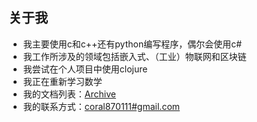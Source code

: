 ## 关于我

- 我主要使用c和c++还有python编写程序，偶尔会使用c#
- 我工作所涉及的领域包括嵌入式、（工业）物联网和区块链
- 我尝试在个人项目中使用clojure
- 我正在重新学习数学
- 我的文档列表：[Archive](https://github.com/gc87/archive/blob/master/README.md#archive)
- 我的联系方式：[coral870111#gmail.com](mailto:coral870111@gmail.com )

